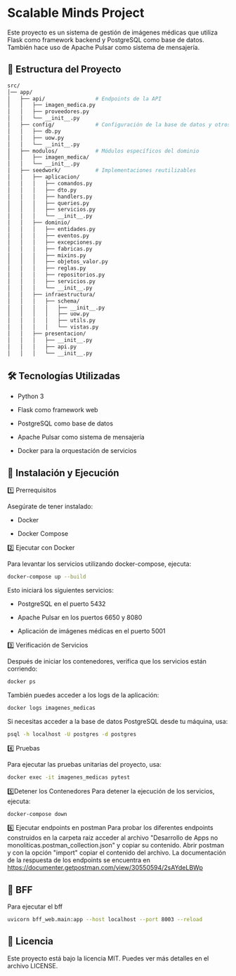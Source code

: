 
# Scalable Minds Project

Este proyecto es un sistema de gestión de imágenes médicas que utiliza Flask como framework backend y PostgreSQL como base de datos. También hace uso de Apache Pulsar como sistema de mensajería.

## 💁️ Estructura del Proyecto

```bash
src/
│── app/
│   ├── api/                # Endpoints de la API
│   │   ├── imagen_medica.py
│   │   ├── proveedores.py
│   │   └── __init__.py
│   ├── config/             # Configuración de la base de datos y otros servicios
│   │   ├── db.py
│   │   ├── uow.py
│   │   └── __init__.py
│   ├── modulos/            # Módulos específicos del dominio
│   │   ├── imagen_medica/
│   │   └── __init__.py
│   ├── seedwork/           # Implementaciones reutilizables
│   │   ├── aplicacion/
│   │   │   ├── comandos.py
│   │   │   ├── dto.py
│   │   │   ├── handlers.py
│   │   │   ├── queries.py
│   │   │   ├── servicios.py
│   │   │   └── __init__.py
│   │   ├── dominio/
│   │   │   ├── entidades.py
│   │   │   ├── eventos.py
│   │   │   ├── excepciones.py
│   │   │   ├── fabricas.py
│   │   │   ├── mixins.py
│   │   │   ├── objetos_valor.py
│   │   │   ├── reglas.py
│   │   │   ├── repositorios.py
│   │   │   ├── servicios.py
│   │   │   └── __init__.py
│   │   ├── infraestructura/
│   │   │   ├── schema/
│   │   │   │   ├── __init__.py
│   │   │   │   ├── uow.py
│   │   │   │   ├── utils.py
│   │   │   │   └── vistas.py
│   │   ├── presentacion/
│   │   │   ├── __init__.py
│   │   │   ├── api.py
│   │   │   └── __init__.py
```

## 🛠️ Tecnologías Utilizadas
- Python 3

- Flask como framework web

- PostgreSQL como base de datos

- Apache Pulsar como sistema de mensajería

- Docker para la orquestación de servicios

## 🚀 Instalación y Ejecución
1️⃣ Prerrequisitos

Asegúrate de tener instalado:

- Docker

- Docker Compose

2️⃣ Ejecutar con Docker

Para levantar los servicios utilizando docker-compose, ejecuta:

```bash
docker-compose up --build
```

Esto iniciará los siguientes servicios:

- PostgreSQL en el puerto 5432

- Apache Pulsar en los puertos 6650 y 8080

- Aplicación de imágenes médicas en el puerto 5001

3️⃣ Verificación de Servicios

Después de iniciar los contenedores, verifica que los servicios están corriendo:
```bash
docker ps
```
También puedes acceder a los logs de la aplicación:
```bash
docker logs imagenes_medicas
```
Si necesitas acceder a la base de datos PostgreSQL desde tu máquina, usa:
```bash
psql -h localhost -U postgres -d postgres
```
4️⃣ Pruebas

Para ejecutar las pruebas unitarias del proyecto, usa:
```bash
docker exec -it imagenes_medicas pytest
```

5️⃣Detener los Contenedores
Para detener la ejecución de los servicios, ejecuta:
```bash
docker-compose down
```

6️⃣ Ejecutar endpoints en postman
Para probar los diferentes endpoints construidos en la carpeta raiz acceder al archivo "Desarrollo de Apps no monoliticas.postman_collection.json" y copiar su contenido. Abrir postman y con la opción "import" copiar el contenido del archivo. La documentación de la respuesta de los endpoints se encuentra en https://documenter.getpostman.com/view/30550594/2sAYdeLBWp 

## 🐥 BFF
Para ejecutar el bff
```bash
uvicorn bff_web.main:app --host localhost --port 8003 --reload
```


## 📄 Licencia

Este proyecto está bajo la licencia MIT. Puedes ver más detalles en el archivo LICENSE.
